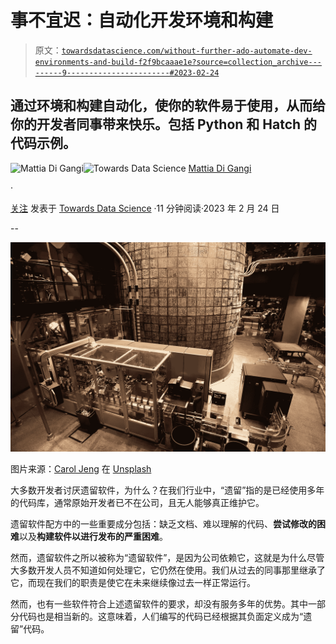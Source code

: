 # 事不宜迟：自动化开发环境和构建

> 原文：[`towardsdatascience.com/without-further-ado-automate-dev-environments-and-build-f2f9bcaaae1e?source=collection_archive---------9-----------------------#2023-02-24`](https://towardsdatascience.com/without-further-ado-automate-dev-environments-and-build-f2f9bcaaae1e?source=collection_archive---------9-----------------------#2023-02-24)

## 通过环境和构建自动化，使你的软件易于使用，从而给你的开发者同事带来快乐。包括 Python 和 Hatch 的代码示例。

[](https://medium.com/@mattiadigangi?source=post_page-----f2f9bcaaae1e--------------------------------)![Mattia Di Gangi](https://medium.com/@mattiadigangi?source=post_page-----f2f9bcaaae1e--------------------------------)[](https://towardsdatascience.com/?source=post_page-----f2f9bcaaae1e--------------------------------)![Towards Data Science](https://towardsdatascience.com/?source=post_page-----f2f9bcaaae1e--------------------------------) [Mattia Di Gangi](https://medium.com/@mattiadigangi?source=post_page-----f2f9bcaaae1e--------------------------------)

·

[关注](https://medium.com/m/signin?actionUrl=https%3A%2F%2Fmedium.com%2F_%2Fsubscribe%2Fuser%2F8a5b9f193a3c&operation=register&redirect=https%3A%2F%2Ftowardsdatascience.com%2Fwithout-further-ado-automate-dev-environments-and-build-f2f9bcaaae1e&user=Mattia+Di+Gangi&userId=8a5b9f193a3c&source=post_page-8a5b9f193a3c----f2f9bcaaae1e---------------------post_header-----------) 发表于 [Towards Data Science](https://towardsdatascience.com/?source=post_page-----f2f9bcaaae1e--------------------------------) ·11 分钟阅读·2023 年 2 月 24 日[](https://medium.com/m/signin?actionUrl=https%3A%2F%2Fmedium.com%2F_%2Fvote%2Ftowards-data-science%2Ff2f9bcaaae1e&operation=register&redirect=https%3A%2F%2Ftowardsdatascience.com%2Fwithout-further-ado-automate-dev-environments-and-build-f2f9bcaaae1e&user=Mattia+Di+Gangi&userId=8a5b9f193a3c&source=-----f2f9bcaaae1e---------------------clap_footer-----------)

--

[](https://medium.com/m/signin?actionUrl=https%3A%2F%2Fmedium.com%2F_%2Fbookmark%2Fp%2Ff2f9bcaaae1e&operation=register&redirect=https%3A%2F%2Ftowardsdatascience.com%2Fwithout-further-ado-automate-dev-environments-and-build-f2f9bcaaae1e&source=-----f2f9bcaaae1e---------------------bookmark_footer-----------)![](img/9b740db055fe462f411ece0c9cc9fe21.png)

图片来源：[Carol Jeng](https://unsplash.com/@carolran?utm_source=medium&utm_medium=referral) 在 [Unsplash](https://unsplash.com/?utm_source=medium&utm_medium=referral)

大多数开发者讨厌遗留软件，为什么？在我们行业中，“遗留”指的是已经使用多年的代码库，通常原始开发者已不在公司，且无人能够真正维护它。

遗留软件配方中的一些重要成分包括：缺乏文档、难以理解的代码、**尝试修改的困难**以及**构建软件以进行发布的严重困难**。

然而，遗留软件之所以被称为“遗留软件”，是因为公司依赖它，这就是为什么尽管大多数开发人员不知道如何处理它，它仍然在使用。我们从过去的同事那里继承了它，而现在我们的职责是使它在未来继续像过去一样正常运行。

然而，也有一些软件符合上述遗留软件的要求，却没有服务多年的优势。其中一部分代码也是相当新的。这意味着，人们编写的代码已经根据其负面定义成为“遗留”代码。
